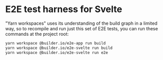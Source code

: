 # E2E test harness for Svelte

"Yarn workspaces" uses its understanding of the build graph in a limited way, so
to recompile and run just this set of E2E tests, you can run these commands at
the project root:

```bash
yarn workspace @builder.io/e2e-app run build
yarn workspace @builder.io/e2e-svelte run build
yarn workspace @builder.io/e2e-svelte run e2e
```
